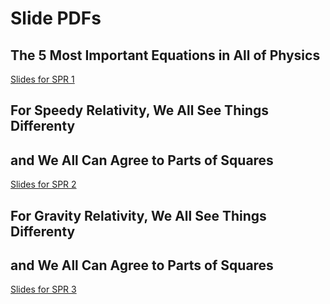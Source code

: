 # Slide PDFs

## The 5 Most Important Equations in All of Physics

[Slides for SPR 1](2021-01__SPR__5_eqs.pdf)

## For Speedy Relativity, We All See Things Differenty
## and We All Can Agree to Parts of Squares

[Slides for SPR 2](2021_02__relativity__keynote__DS.pdf)

## For Gravity Relativity, We All See Things Differenty
## and We All Can Agree to Parts of Squares

[Slides for SPR 3](2021-03__gravity__v3__keynote__DS.pdf)
